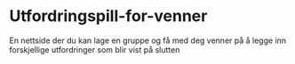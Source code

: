 # Utfordringspill-for-venner
En nettside der du kan lage en gruppe og få med deg venner på å legge inn forskjellige utfordringer som blir vist på slutten
